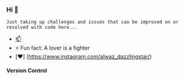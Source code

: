 ### Hi 👋
```
Just taking up challenges and issues that can be improved on or resolved with code here...
```

- [📫](https://t.me/bobbyabuchi)
- ⚡ Fun fact: A lover is a fighter
- [❤️] (https://www.instagram.com/alwaz_dazzlingstar/)

#### Version Control



